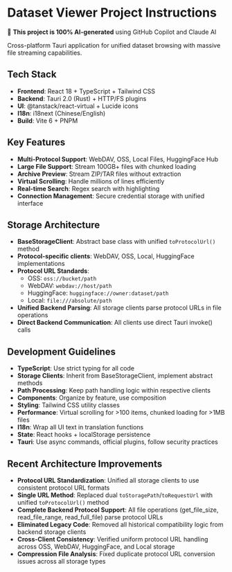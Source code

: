 <!-- Use this file to provide workspace-specific custom instructions to Copilot. For more details, visit https://code.visualstudio.com/docs/copilot/copilot-customization#_use-a-githubcopilotinstructionsmd-file -->

# Dataset Viewer Project Instructions

🤖 **This project is 100% AI-generated** using GitHub Copilot and Claude AI

Cross-platform Tauri application for unified dataset browsing with massive file streaming capabilities.

## Tech Stack
- **Frontend**: React 18 + TypeScript + Tailwind CSS
- **Backend**: Tauri 2.0 (Rust) + HTTP/FS plugins
- **UI**: @tanstack/react-virtual + Lucide icons
- **I18n**: i18next (Chinese/English)
- **Build**: Vite 6 + PNPM

## Key Features
- **Multi-Protocol Support**: WebDAV, OSS, Local Files, HuggingFace Hub
- **Large File Support**: Stream 100GB+ files with chunked loading
- **Archive Preview**: Stream ZIP/TAR files without extraction
- **Virtual Scrolling**: Handle millions of lines efficiently
- **Real-time Search**: Regex search with highlighting
- **Connection Management**: Secure credential storage with unified interface

## Storage Architecture
- **BaseStorageClient**: Abstract base class with unified `toProtocolUrl()` method
- **Protocol-specific clients**: WebDAV, OSS, Local, HuggingFace implementations
- **Protocol URL Standards**:
  - OSS: `oss://bucket/path`
  - WebDAV: `webdav://host/path`
  - HuggingFace: `huggingface://owner:dataset/path`
  - Local: `file:///absolute/path`
- **Unified Backend Parsing**: All storage clients parse protocol URLs in file operations
- **Direct Backend Communication**: All clients use direct Tauri invoke() calls

## Development Guidelines
- **TypeScript**: Use strict typing for all code
- **Storage Clients**: Inherit from BaseStorageClient, implement abstract methods
- **Path Processing**: Keep path handling logic within respective clients
- **Components**: Organize by feature, use composition
- **Styling**: Tailwind CSS utility classes
- **Performance**: Virtual scrolling for >100 items, chunked loading for >1MB files
- **I18n**: Wrap all UI text in translation functions
- **State**: React hooks + localStorage persistence
- **Tauri**: Use async commands, official plugins, follow security practices

## Recent Architecture Improvements
- **Protocol URL Standardization**: Unified all storage clients to use consistent protocol URL formats
- **Single URL Method**: Replaced dual `toStoragePath`/`toRequestUrl` with unified `toProtocolUrl()` method
- **Complete Backend Protocol Support**: All file operations (get_file_size, read_file_range, read_full_file) parse protocol URLs
- **Eliminated Legacy Code**: Removed all historical compatibility logic from backend storage clients
- **Cross-Client Consistency**: Verified uniform protocol URL handling across OSS, WebDAV, HuggingFace, and Local storage
- **Compression File Analysis**: Fixed duplicate protocol URL conversion issues across all storage types
